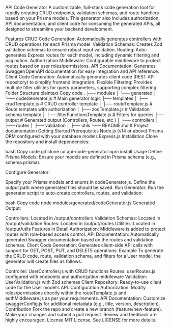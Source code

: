 API Code Generator
A customizable, full-stack code generation tool for rapidly creating CRUD endpoints, validation schemas, and route handlers based on your Prisma models. This generator also includes authorization, API documentation, and client code for consuming the generated APIs, all designed to streamline your backend development.

Features
CRUD Code Generation: Automatically generates controllers with CRUD operations for each Prisma model.
Validation Schemas: Creates Zod validation schemas to ensure robust input validation.
Routing: Auto-generates Express routes for each model, including dynamic filtering and pagination.
Authorization Middleware: Configurable middleware to protect routes based on user roles/permissions.
API Documentation: Generates Swagger/OpenAPI documentation for easy integration and API reference.
Client Code Generation: Automatically generates client code (REST API repository) to simplify frontend integration.
Flexible Filtering: Provides multiple filter utilities for query parameters, supporting complex filtering.
Folder Structure
plaintext
Copy code
.
├── modules
│   └── generated
│       └── codeGenerator.js          # Main generator logic
├── templates
│   ├── crudTemplate.js               # CRUD controller template
│   ├── routeTemplate.js              # Route template with authorization
│   ├── zodTemplate.js                # Validation schema template
│   ├── filterFunctionsTemplate.js    # Filters for queries
├── output                            # Generated output (Controllers, Routes, etc.)
│   ├── controllers
│   ├── routes
│   ├── validation
│   ├── utils
└── README.md                         # Project documentation
Getting Started
Prerequisites
Node.js (v14 or above)
Prisma ORM configured with your database models
Express.js
Installation
Clone the repository and install dependencies:

bash
Copy code
git clone <repository-url>
cd api-code-generator
npm install
Usage
Define Prisma Models: Ensure your models are defined in Prisma schema (e.g., schema.prisma).

Configure Generator:

Specify your Prisma models and enums in codeGenerator.js.
Define the output path where generated files should be saved.
Run Generator: Run the generator script to auto-create controllers, routes, and validation:

bash
Copy code
node modules/generated/codeGenerator.js
Generated Output:

Controllers: Located in /output/controllers
Validation Schemas: Located in /output/validation
Routes: Located in /output/routes
Utilities: Located in /output/utils
Features in Detail
Authorization: Middleware is added to protect routes with role-based access control.
API Documentation: Automatically generated Swagger documentation based on the routes and validation schemas.
Client Code Generation: Generates client-side API calls with support for GET, POST, PUT, and DELETE operations.
Example
To generate the CRUD code, route, validation schema, and filters for a User model, the generator will create files as follows:

Controller: UserController.js with CRUD functions
Routes: userRoutes.js configured with endpoints and authorization middleware
Validation: UserValidation.js with Zod schemas
Client Repository: Ready-to-use client code for the User model’s API.
Configuration
Authorization: Modify roles/permissions directly within the routeTemplate.js and authMiddleware.js as per your requirements.
API Documentation: Customize swaggerConfig.js for additional metadata (e.g., title, version, description).
Contribution
Fork the repo and create a new branch (feature/new-feature).
Make your changes and submit a pull request.
Review and feedback are highly encouraged.
License
MIT License. See LICENSE for more details.